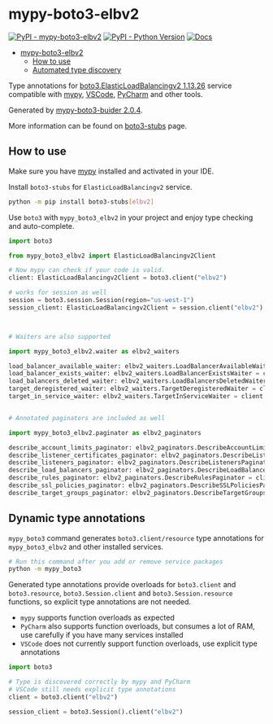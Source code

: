 # mypy-boto3-elbv2

[![PyPI - mypy-boto3-elbv2](https://img.shields.io/pypi/v/mypy-boto3-elbv2.svg?color=blue)](https://pypi.org/project/mypy-boto3-elbv2)
[![PyPI - Python Version](https://img.shields.io/pypi/pyversions/mypy-boto3-elbv2.svg?color=blue)](https://pypi.org/project/mypy-boto3-elbv2)
[![Docs](https://img.shields.io/readthedocs/mypy-boto3-builder.svg?color=blue)](https://mypy-boto3-builder.readthedocs.io/)

- [mypy-boto3-elbv2](#mypy-boto3-elbv2)
  - [How to use](#how-to-use)
  - [Automated type discovery](#automated-type-discovery)

Type annotations for
[boto3.ElasticLoadBalancingv2 1.13.26](https://boto3.amazonaws.com/v1/documentation/api/1.13.26/reference/services/elbv2.html#ElasticLoadBalancingv2) service
compatible with [mypy](https://github.com/python/mypy), [VSCode](https://code.visualstudio.com/),
[PyCharm](https://www.jetbrains.com/pycharm/) and other tools.

Generated by [mypy-boto3-buider 2.0.4](https://github.com/vemel/mypy_boto3_builder).

More information can be found on [boto3-stubs](https://pypi.org/project/boto3-stubs/) page.

## How to use

Make sure you have [mypy](https://github.com/python/mypy) installed and activated in your IDE.

Install `boto3-stubs` for `ElasticLoadBalancingv2` service.

```bash
python -m pip install boto3-stubs[elbv2]
```

Use `boto3` with `mypy_boto3_elbv2` in your project and enjoy type checking and auto-complete.

```python
import boto3

from mypy_boto3_elbv2 import ElasticLoadBalancingv2Client

# Now mypy can check if your code is valid.
client: ElasticLoadBalancingv2Client = boto3.client("elbv2")

# works for session as well
session = boto3.session.Session(region="us-west-1")
session_client: ElasticLoadBalancingv2Client = session.client("elbv2")



# Waiters are also supported

import mypy_boto3_elbv2.waiter as elbv2_waiters

load_balancer_available_waiter: elbv2_waiters.LoadBalancerAvailableWaiter = client.get_waiter("load_balancer_available")
load_balancer_exists_waiter: elbv2_waiters.LoadBalancerExistsWaiter = client.get_waiter("load_balancer_exists")
load_balancers_deleted_waiter: elbv2_waiters.LoadBalancersDeletedWaiter = client.get_waiter("load_balancers_deleted")
target_deregistered_waiter: elbv2_waiters.TargetDeregisteredWaiter = client.get_waiter("target_deregistered")
target_in_service_waiter: elbv2_waiters.TargetInServiceWaiter = client.get_waiter("target_in_service")


# Annotated paginators are included as well

import mypy_boto3_elbv2.paginator as elbv2_paginators

describe_account_limits_paginator: elbv2_paginators.DescribeAccountLimitsPaginator = client.get_paginator("describe_account_limits")
describe_listener_certificates_paginator: elbv2_paginators.DescribeListenerCertificatesPaginator = client.get_paginator("describe_listener_certificates")
describe_listeners_paginator: elbv2_paginators.DescribeListenersPaginator = client.get_paginator("describe_listeners")
describe_load_balancers_paginator: elbv2_paginators.DescribeLoadBalancersPaginator = client.get_paginator("describe_load_balancers")
describe_rules_paginator: elbv2_paginators.DescribeRulesPaginator = client.get_paginator("describe_rules")
describe_ssl_policies_paginator: elbv2_paginators.DescribeSSLPoliciesPaginator = client.get_paginator("describe_ssl_policies")
describe_target_groups_paginator: elbv2_paginators.DescribeTargetGroupsPaginator = client.get_paginator("describe_target_groups")
```

## Dynamic type annotations

`mypy_boto3` command generates `boto3.client/resource` type annotations for
`mypy_boto3_elbv2` and other installed services.

```bash
# Run this command after you add or remove service packages
python -m mypy_boto3
```

Generated type annotations provide overloads for `boto3.client` and `boto3.resource`,
`boto3.Session.client` and `boto3.Session.resource` functions,
so explicit type annotations are not needed.

- `mypy` supports function overloads as expected
- `PyCharm` also supports function overloads, but consumes a lot of RAM, use carefully if you have many services installed
- `VSCode` does not currently support function overloads, use explicit type annotations

```python
import boto3

# Type is discovered correctly by mypy and PyCharm
# VSCode still needs explicit type annotations
client = boto3.client("elbv2")

session_client = boto3.Session().client("elbv2")
```